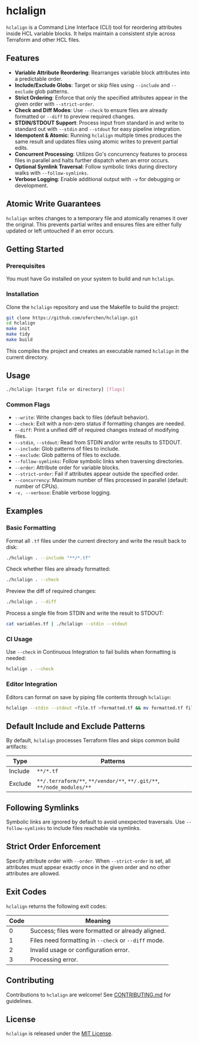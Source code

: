 # hclalign

<!--
WHAT: Document atomic write guarantees, default patterns, symlink handling, strict order, exit codes, and integration examples.
WHY: Provide clearer usage guidance and highlight safety features for users.
-->

`hclalign` is a Command Line Interface (CLI) tool for reordering attributes inside HCL variable blocks. It helps maintain a consistent style across Terraform and other HCL files.

## Features

- **Variable Attribute Reordering**: Rearranges variable block attributes into a predictable order.
- **Include/Exclude Globs**: Target or skip files using `--include` and `--exclude` glob patterns.
- **Strict Ordering**: Enforce that only the specified attributes appear in the given order with `--strict-order`.
- **Check and Diff Modes**: Use `--check` to ensure files are already formatted or `--diff` to preview required changes.
- **STDIN/STDOUT Support**: Process input from standard in and write to standard out with `--stdin` and `--stdout` for easy pipeline integration.
- **Idempotent & Atomic**: Running `hclalign` multiple times produces the same result and updates files using atomic writes to prevent partial edits.
- **Concurrent Processing**: Utilizes Go's concurrency features to process files in parallel and halts further dispatch when an error occurs.
- **Optional Symlink Traversal**: Follow symbolic links during directory walks with `--follow-symlinks`.
- **Verbose Logging**: Enable additional output with `-v` for debugging or development.

## Atomic Write Guarantees

`hclalign` writes changes to a temporary file and atomically renames it over the original. This prevents partial writes and ensures files are either fully updated or left untouched if an error occurs.

## Getting Started

### Prerequisites

You must have Go installed on your system to build and run `hclalign`.

### Installation

Clone the `hclalign` repository and use the Makefile to build the project:

```sh
git clone https://github.com/oferchen/hclalign.git
cd hclalign
make init
make tidy
make build
```

This compiles the project and creates an executable named `hclalign` in the current directory.

## Usage

```sh
./hclalign [target file or directory] [flags]
```

### Common Flags

- `--write`: Write changes back to files (default behavior).
- `--check`: Exit with a non-zero status if formatting changes are needed.
- `--diff`: Print a unified diff of required changes instead of modifying files.
- `--stdin`, `--stdout`: Read from STDIN and/or write results to STDOUT.
- `--include`: Glob patterns of files to include.
- `--exclude`: Glob patterns of files to exclude.
- `--follow-symlinks`: Follow symbolic links when traversing directories.
- `--order`: Attribute order for variable blocks.
- `--strict-order`: Fail if attributes appear outside the specified order.
- `--concurrency`: Maximum number of files processed in parallel (default: number of CPUs).
- `-v, --verbose`: Enable verbose logging.

## Examples

### Basic Formatting

Format all `.tf` files under the current directory and write the result back to disk:

```sh
./hclalign . --include "**/*.tf"
```

Check whether files are already formatted:

```sh
./hclalign . --check
```

Preview the diff of required changes:

```sh
./hclalign . --diff
```

Process a single file from STDIN and write the result to STDOUT:

```sh
cat variables.tf | ./hclalign --stdin --stdout
```

### CI Usage

Use `--check` in Continuous Integration to fail builds when formatting is needed:

```sh
hclalign . --check
```

### Editor Integration

Editors can format on save by piping file contents through `hclalign`:

```sh
hclalign --stdin --stdout <file.tf >formatted.tf && mv formatted.tf file.tf
```

## Default Include and Exclude Patterns

By default, `hclalign` processes Terraform files and skips common build artifacts:

| Type    | Patterns                                                                 |
|---------|---------------------------------------------------------------------------|
| Include | `**/*.tf`                                                                |
| Exclude | `**/.terraform/**`, `**/vendor/**`, `**/.git/**`, `**/node_modules/**`    |

## Following Symlinks

Symbolic links are ignored by default to avoid unexpected traversals. Use `--follow-symlinks` to include files reachable via symlinks.

## Strict Order Enforcement

Specify attribute order with `--order`. When `--strict-order` is set, all attributes must appear exactly once in the given order and no other attributes are allowed.

## Exit Codes

`hclalign` returns the following exit codes:

| Code | Meaning                                              |
|------|------------------------------------------------------|
| 0    | Success; files were formatted or already aligned.    |
| 1    | Files need formatting in `--check` or `--diff` mode. |
| 2    | Invalid usage or configuration error.                |
| 3    | Processing error.                                    |

## Contributing

Contributions to `hclalign` are welcome! See [CONTRIBUTING.md](CONTRIBUTING.md) for guidelines.

## License

`hclalign` is released under the [MIT License](LICENSE).
